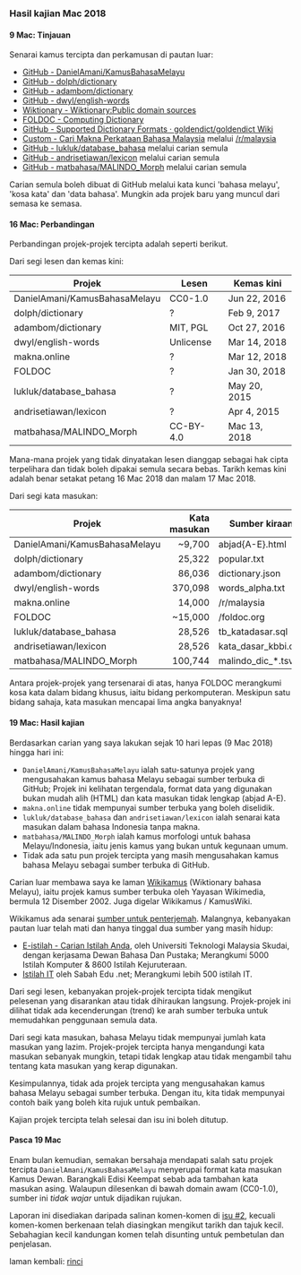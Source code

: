 ---
---

### Hasil kajian Mac 2018

#### 9 Mac: Tinjauan

Senarai kamus tercipta dan perkamusan di pautan luar:

- [GitHub - DanielAmani/KamusBahasaMelayu][a]
- [GitHub - dolph/dictionary][b]
- [GitHub - adambom/dictionary][c]
- [GitHub - dwyl/english-words][d]
- [Wiktionary - Wiktionary:Public domain sources][e]
- [FOLDOC - Computing Dictionary][f]
- [GitHub - Supported Dictionary Formats · goldendict/goldendict Wiki][g]
- [Custom - Cari Makna Perkataan Bahasa Malaysia][h] melalui [/r/malaysia][i]
- [GitHub - lukluk/database_bahasa][j] melalui carian semula
- [GitHub - andrisetiawan/lexicon][k] melalui carian semula
- [GitHub - matbahasa/MALINDO_Morph][l] melalui carian semula

Carian semula boleh dibuat di GitHub melalui kata kunci
'bahasa melayu', 'kosa kata' dan 'data bahasa'. Mungkin ada
projek baru yang muncul dari semasa ke semasa.

#### 16 Mac: Perbandingan

Perbandingan projek-projek tercipta adalah seperti berikut.

Dari segi lesen dan kemas kini:

| Projek                        | Lesen     | Kemas kini   |
| ----------------------------- | --------- | ------------ |
| DanielAmani/KamusBahasaMelayu | CC0-1.0   | Jun 22, 2016 |
| dolph/dictionary              | ?         | Feb 9, 2017  |
| adambom/dictionary            | MIT, PGL  | Oct 27, 2016 |
| dwyl/english-words            | Unlicense | Mar 14, 2018 |
| makna.online                  | ?         | Mar 12, 2018 |
| FOLDOC                        | ?         | Jan 30, 2018 |
| lukluk/database_bahasa        | ?         | May 20, 2015 |
| andrisetiawan/lexicon         | ?         | Apr 4, 2015  |
| matbahasa/MALINDO_Morph       | CC-BY-4.0 | Mac 13, 2018 |

Mana-mana projek yang tidak dinyatakan lesen dianggap
sebagai hak cipta terpelihara dan tidak boleh dipakai semula
secara bebas. Tarikh kemas kini adalah benar setakat petang
16 Mac 2018 dan malam 17 Mac 2018.

Dari segi kata masukan:

| Projek                        | Kata masukan | Sumber kiraan       |
| ----------------------------- | -----------: | ------------------- |
| DanielAmani/KamusBahasaMelayu | ~9,700       | abjad{A-E}.html     |
| dolph/dictionary              | 25,322       | popular.txt         |
| adambom/dictionary            | 86,036       | dictionary.json     |
| dwyl/english-words            | 370,098      | words_alpha.txt     |
| makna.online                  | 14,000       | /r/malaysia         |
| FOLDOC                        | ~15,000      | /foldoc.org         |
| lukluk/database_bahasa        | 28,526       | tb_katadasar.sql    |
| andrisetiawan/lexicon         | 28,526       | kata_dasar_kbbi.csv |
| matbahasa/MALINDO_Morph       | 100,744      | malindo_dic_*.tsv   |

Antara projek-projek yang tersenarai di atas, hanya FOLDOC
merangkumi kosa kata dalam bidang khusus, iaitu bidang
perkomputeran. Meskipun satu bidang sahaja, kata masukan
mencapai lima angka banyaknya!

#### 19 Mac: Hasil kajian

Berdasarkan carian yang saya lakukan sejak 10 hari lepas
(9 Mac 2018) hingga hari ini:

- `DanielAmani/KamusBahasaMelayu` ialah satu-satunya projek
yang mengusahakan kamus bahasa Melayu sebagai sumber terbuka
di GitHub; Projek ini kelihatan tergendala, format data yang
digunakan bukan mudah alih (HTML) dan kata masukan tidak
lengkap (abjad A-E).
- `makna.online` tidak mempunyai sumber terbuka yang boleh
diselidik.
- `lukluk/database_bahasa` dan `andrisetiawan/lexicon` ialah
senarai kata masukan dalam bahasa Indonesia tanpa makna.
- `matbahasa/MALINDO_Morph` ialah kamus morfologi untuk
bahasa Melayu/Indonesia, iaitu jenis kamus yang bukan untuk
kegunaan umum.
- Tidak ada satu pun projek tercipta yang masih mengusahakan
kamus bahasa Melayu sebagai sumber terbuka di GitHub.

Carian luar membawa saya ke laman [Wikikamus][m] (Wiktionary
bahasa Melayu), iaitu projek kamus sumber terbuka oleh
Yayasan Wikimedia, bermula 12 Disember 2002. Juga digelar
Wikikamus / KamusWiki.

Wikikamus ada senarai [sumber untuk penterjemah][n].
Malangnya, kebanyakan pautan luar telah mati dan hanya
tinggal dua sumber yang masih hidup:

- [E-istilah - Carian Istilah Anda][o], oleh Universiti
Teknologi Malaysia Skudai, dengan kerjasama Dewan Bahasa Dan
Pustaka; Merangkumi 5000 Istilah Komputer & 8600 Istilah
Kejuruteraan.
- [Istilah IT][p] oleh Sabah Edu .net; Merangkumi lebih
500 istilah IT.

Dari segi lesen, kebanyakan projek-projek tercipta tidak
mengikut pelesenan yang disarankan atau tidak dihiraukan
langsung. Projek-projek ini dilihat tidak ada kecenderungan
(trend) ke arah sumber terbuka untuk memudahkan penggunaan
semula data.

Dari segi kata masukan, bahasa Melayu tidak mempunyai jumlah
kata masukan yang lazim. Projek-projek tercipta hanya
mengandungi kata masukan sebanyak mungkin, tetapi tidak
lengkap atau tidak mengambil tahu tentang kata masukan yang
kerap digunakan.

Kesimpulannya, tidak ada projek tercipta yang mengusahakan
kamus bahasa Melayu sebagai sumber terbuka. Dengan itu, kita
tidak mempunyai contoh baik yang boleh kita rujuk untuk
pembaikan.

Kajian projek tercipta telah selesai dan isu ini boleh
ditutup.

#### Pasca 19 Mac

Enam bulan kemudian, semakan bersahaja mendapati salah satu
projek tercipta `DanielAmani/KamusBahasaMelayu` menyerupai
format kata masukan Kamus Dewan. Barangkali Edisi Keempat
sebab ada tambahan kata masukan asing. Walaupun dilesenkan
di bawah domain awam (CC0-1.0), sumber ini *tidak wajar*
untuk dijadikan rujukan.

Laporan ini disediakan daripada salinan komen-komen di
[isu #2][q], kecuali komen-komen berkenaan telah diasingkan
mengikut tarikh dan tajuk kecil. Sebahagian kecil kandungan
komen telah disunting untuk pembetulan dan penjelasan.

laman kembali: [rinci][0]

  [0]: ../rinci.md
  [a]: https://github.com/DanielAmani/KamusBahasaMelayu
  [b]: https://github.com/dolph/dictionary
  [c]: https://github.com/adambom/dictionary
  [d]: https://github.com/dwyl/english-words
  [e]: https://en.wiktionary.org/wiki/Wiktionary:Public_domain_sources
  [f]: http://foldoc.org/
  [g]: https://github.com/goldendict/goldendict/wiki/Supported-Dictionary-Formats
  [h]: https://makna.online/
  [i]: https://www.reddit.com/r/malaysia/comments/83v6eo/my_simple_project_find_meaning_of_a_malay_word/
  [j]: https://github.com/lukluk/database_bahasa
  [k]: https://github.com/andrisetiawan/lexicon
  [l]: https://github.com/matbahasa/MALINDO_Morph
  [m]: https://ms.wiktionary.org/wiki/Wiktionary
  [n]: https://ms.wiktionary.org/wiki/Wiktionary:Sumber_untuk_penterjemah
  [o]: http://eddycute.tripod.com/
  [p]: http://www.sabah.edu.my/istilah/
  [q]: https://github.com/kmubiin/suaikata/issues/2
